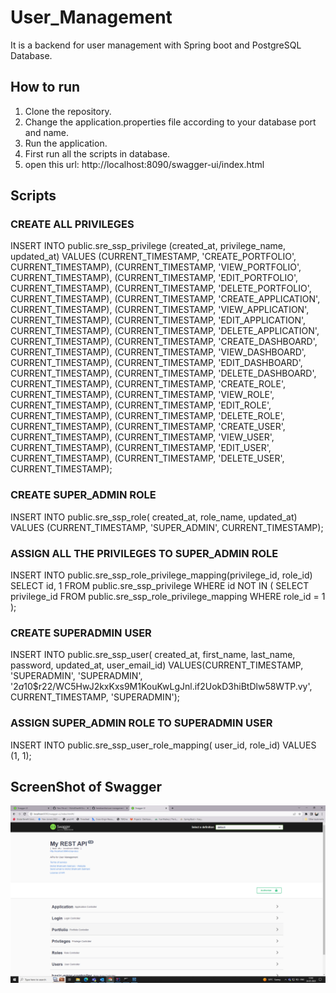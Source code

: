 # User_Management
It is a backend for user management with Spring boot and PostgreSQL Database.

## How to run 
1. Clone the repository.
2. Change the application.properties file according to your database port and name.
3. Run the application.
4. First run all the scripts in database.
5. open this url: http://localhost:8090/swagger-ui/index.html  

## Scripts

### CREATE ALL PRIVILEGES
INSERT INTO public.sre_ssp_privilege (created_at, privilege_name, updated_at)
VALUES 
(CURRENT_TIMESTAMP, 'CREATE_PORTFOLIO', CURRENT_TIMESTAMP),
(CURRENT_TIMESTAMP, 'VIEW_PORTFOLIO', CURRENT_TIMESTAMP),
(CURRENT_TIMESTAMP, 'EDIT_PORTFOLIO', CURRENT_TIMESTAMP),
(CURRENT_TIMESTAMP, 'DELETE_PORTFOLIO', CURRENT_TIMESTAMP),
(CURRENT_TIMESTAMP, 'CREATE_APPLICATION', CURRENT_TIMESTAMP),
(CURRENT_TIMESTAMP, 'VIEW_APPLICATION', CURRENT_TIMESTAMP),
(CURRENT_TIMESTAMP, 'EDIT_APPLICATION', CURRENT_TIMESTAMP),
(CURRENT_TIMESTAMP, 'DELETE_APPLICATION', CURRENT_TIMESTAMP),
(CURRENT_TIMESTAMP, 'CREATE_DASHBOARD', CURRENT_TIMESTAMP),
(CURRENT_TIMESTAMP, 'VIEW_DASHBOARD', CURRENT_TIMESTAMP),
(CURRENT_TIMESTAMP, 'EDIT_DASHBOARD', CURRENT_TIMESTAMP),
(CURRENT_TIMESTAMP, 'DELETE_DASHBOARD', CURRENT_TIMESTAMP),
(CURRENT_TIMESTAMP, 'CREATE_ROLE', CURRENT_TIMESTAMP),
(CURRENT_TIMESTAMP, 'VIEW_ROLE', CURRENT_TIMESTAMP),
(CURRENT_TIMESTAMP, 'EDIT_ROLE', CURRENT_TIMESTAMP),
(CURRENT_TIMESTAMP, 'DELETE_ROLE', CURRENT_TIMESTAMP),
(CURRENT_TIMESTAMP, 'CREATE_USER', CURRENT_TIMESTAMP),
(CURRENT_TIMESTAMP, 'VIEW_USER', CURRENT_TIMESTAMP),
(CURRENT_TIMESTAMP, 'EDIT_USER', CURRENT_TIMESTAMP),
(CURRENT_TIMESTAMP, 'DELETE_USER', CURRENT_TIMESTAMP);


### CREATE SUPER_ADMIN ROLE
INSERT INTO public.sre_ssp_role(
	 created_at, role_name, updated_at)
	VALUES (CURRENT_TIMESTAMP, 'SUPER_ADMIN', CURRENT_TIMESTAMP);


### ASSIGN ALL THE PRIVILEGES TO SUPER_ADMIN ROLE
INSERT INTO public.sre_ssp_role_privilege_mapping(privilege_id, role_id)
SELECT id, 1
FROM public.sre_ssp_privilege
WHERE id NOT IN (
    SELECT privilege_id
    FROM public.sre_ssp_role_privilege_mapping
    WHERE role_id = 1
);

### CREATE SUPERADMIN USER
INSERT INTO public.sre_ssp_user(
	created_at, first_name, last_name, password, updated_at, user_email_id)
	VALUES(CURRENT_TIMESTAMP, 'SUPERADMIN', 'SUPERADMIN', '$2a$10$r22/WC5HwJ2kxKxs9M1KouKwLgJnl.if2UokD3hiBtDlw58WTP.vy', CURRENT_TIMESTAMP, 'SUPERADMIN');

### ASSIGN SUPER_ADMIN ROLE TO SUPERADMIN USER
INSERT INTO public.sre_ssp_user_role_mapping(
	user_id, role_id)
	VALUES (1, 1);   

## ScreenShot of Swagger
<img src="screenshots/image-1.png"/>
